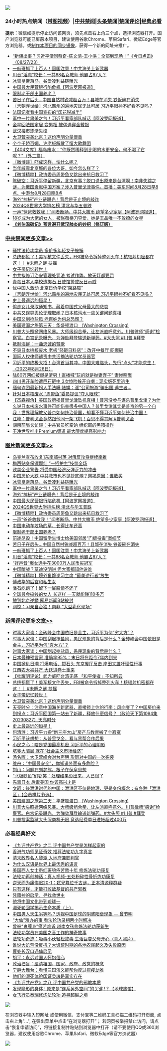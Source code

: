 ![](https://raw.githubusercontent.com/jsvpn/jsproxy/dev/64photo/fqnews-qr.jpg)

<div id="tt">
<h3>24小时热点禁闻（<a href="https://391091.xyz" target="_blank">带图视频</a>）|<a href="#%E4%B8%AD%E5%85%B1%E7%A6%81%E9%97%BB%E6%9B%B4%E5%A4%9A%E6%96%87%E7%AB%A0">中共禁闻</a>|<a href="#%E5%9B%BE%E7%89%87%E6%96%B0%E9%97%BB%E6%9B%B4%E5%A4%9A%E6%96%87%E7%AB%A0">头条禁闻</a>|<a href="#%E6%96%B0%E9%97%BB%E8%AF%84%E8%AE%BA%E6%9B%B4%E5%A4%9A%E6%96%87%E7%AB%A0">禁闻评论|<a href="#%E5%BF%85%E7%9C%8B%E7%BB%8F%E5%85%B8%E5%A5%BD%E6%96%87">经典必看</a></h3>
<div><b>提示：</b>微信如提示停止访问该网页，须先点击右上角三个点，选择浏览器打开。国产浏览器可能已屏蔽本项目，建议使用谷歌Chrome、苹果Safari、微软Edge等官方浏览器。或<a href="%E5%88%B6%E4%BD%9Cgit%E7%A6%81%E9%97%BB%E9%95%9C%E5%83%8F.md">制作本项目的同步镜像</a>，获得一个新的网址来推广。</div>
<ul>

<li><a href="/sohnews/20230828/1925973.md">“新疆出事？习近平偕同蔡奇-陈文清-王小洪：全部到现场！”《今日点击》（08/27/23）</a></li>
<li><a href="/topimagenews/20230828/1926002.md">一航班抓了上百人！回国注意！中共海关上新武器</a></li>
<li><a href="/topimagenews/20230828/1925998.md">川音“淫魔”校长：一共88名女教师 他霸占87人？</a></li>
<li><a href="/topimagenews/20230828/1926215.md">冰雪皇帝落马，谷爱凌利益链曝光</a></li>
<li><a href="/topimagenews/20230828/1926119.md">中国最大民营银行陷危机【阿波罗网报道】</a></li>
<li><a href="/topimagenews/20230828/1926030.md">限制老干部出国养老？</a></li>
<li><a href="/topimagenews/20230828/1926013.md">苦日子在后头…中国自然村锐减超百万！县城在消失 铁饭碗在消失</a></li>
<li><a href="/cbnews/20230828/1926116.md">〖兲朝浮世绘〗河北霸州的遍地灾民无处可居 习近平眼神不好看不见吗？</a></li>
<li><a href="/headline/20230828/1925992.md">法国记者看中国宣布的“印花税减半”</a></li>
<li><a href="/topimagenews/20230828/1926202.md">军中一片肃杀之气！习近平看家部队喊话【阿波罗网报道】</a></li>
<li><a href="/yule/20230828/1926223.md">金星回法国定居 变男相 被偶遇穿金戴银</a></li>
<li><a href="/finance/20230828/1926207.md">武汉楼市逐渐失控</a></li>
<li><a href="/comments/20230828/1926108.md">大卫营突袭北京？这份声明分量很重</a></li>
<li><a href="/cnnews/20230828/1926129.md">个个千娇百媚，许老板解散了恒大歌舞团</a></li>
<li><a href="/baitai/20230828/1925983.md">【404文库】福岛废水：“你既然稀释到比喝的水更安全，何不喝了它呢？”（外二篇）</a></li>
<li><a href="/ssgc/20230828/1926189.md">〖微博谈〗吓成这样，怕什么呢？</a></li>
<li><a href="/cnnews/20230828/1926209.md">当年威震北京城的各位大哥，如今怎么样了？</a></li>
<li><a href="/topimagenews/20230828/1926104.md">【微博精粹】政协委员周带鱼又跳出来抗日救习了</a></li>
<li><a href="/sohnews/20230828/1926226.md">陈破空：习近平停留新疆，北京有事？脱口说出原来是台湾啊！南非失踪之谜，为俄国贡献中国方案？涉入普里戈津事件。首播：美东时间8月28日早8点、中港台8月28日晚8点</a></li>
<li><a href="/topimagenews/20230828/1926136.md">海外“神秘”产业链曝光！背后是无止境的敲诈</a></li>
<li><a href="/topimagenews/20230828/1926105.md">2024QS世界大学排名榜 清北与华五普跌</a></li>
<li><a href="/topimagenews/20230828/1926079.md">一声“爸爸救救我！”闻者断肠，中共大撒币 绝望多少家庭【阿波罗网报道】</a></li>
<li><a href="/yule/20230828/1926138.md">18岁成为大佬的女人，被赵薇横刀夺爱，她是王晶唯一不敢撩的女星</a></li>
<li><b><a href="/comments/20200207/1272816.md" target="_blank">《刘伯温碑记》预言避开武汉肺炎的妙招（修订版）</a></b></li>
</ul>
</div>

<div class="catlist">
<h3><a href="/cbnews/" target="_blank">中共禁闻</a><span><a href="/cbnews/" target="_blank" rel="nofollow">更多文章>></a></span></h3>
<ul>
<li><a href="/cbnews/20230828/1925118.md" target="_blank">骚扰法轮功学员 多伦多年轻女子被捕</a></li>
<li><a href="/comments/20230828/1926265.md" target="_blank">总统都慌了！美军核文件丢失，FBI被命令拆掉整列火车！核辐射机密都在这！｜ #未解之谜 扶摇</a></li>
<li><a href="/comments/20230828/1926201.md" target="_blank">女子带记忆转世！</a></li>
<li><a href="/cbnews/20230828/1926175.md" target="_blank">中共拟修订治安管理处罚法 考试作弊、放天灯都要罚</a></li>
<li><a href="/cbnews/20230828/1926161.md" target="_blank">青岛日本人学校遭掷石 日使馆警戒反日示威</a></li>
<li><a href="/cbnews/20230828/1926122.md" target="_blank">忧中国人激动 北京日侨学校“架路障”</a></li>
<li><a href="/cbnews/20230828/1926116.md" target="_blank">〖兲朝浮世绘〗河北霸州的遍地灾民无处可居 习近平眼神不好看不见吗？</a></li>
<li><a href="/comments/20230828/1926089.md" target="_blank">史上最遥远的恒星！</a></li>
<li><a href="/cbnews/20230828/1926080.md" target="_blank">偷走女儿录取通知书，藏着中国式父母最大的悲哀</a></li>
<li><a href="/cbnews/20230828/1926042.md" target="_blank">中共又误导舆论无理取闹？日本核污水一些关键问题真相</a></li>
<li><a href="/cbnews/20230828/1926041.md" target="_blank">中国又刮抢盐风 老百姓为何总恐慌？</a></li>
<li><a href="/comments/20230828/1925966.md" target="_blank">美国建国之旅第三天：华盛顿渡口 （Washington Crossing)</a></li>
<li><a href="/comments/20230827/1925952.md" target="_blank">川普大头照掀网络风暴。大师级组合拳，让左派直呼意外。川普律师“感谢”检察官。白宫记录曝光，为弹劾拜登输送新弹药。#大头照 #川普 #拜登</a></li>
<li><a href="/cbnews/20230827/1925918.md" target="_blank">抵制海鲜：一曲忠诚的赞歌</a></li>
<li><a href="/cbnews/20230827/1925898.md" target="_blank">不爽日本排核废水 老板“怒砸日料店”：改开中餐厅 网爆砸</a></li>
<li><a href="/cbnews/20230827/1925593.md" target="_blank">国际人权律师谴责中共活摘法轮功学员器官</a></li>
<li><a href="/cbnews/20230827/1925707.md" target="_blank">习近平的终极大招！台湾首当其冲，中国大难临头，先行“点火”才能求生！（2023年8月26日）</a></li>
<li><a href="/cbnews/20230827/1925846.md" target="_blank">陆80万网红被爆是渣男！直播喊“玩的就是抛妻弃子” 妻惨照曝</a></li>
<li><a href="/cbnews/20230827/1925827.md" target="_blank">四川男开车险遭巨石砸中 3次惊险躲开自嘲：现实版死里逃生</a></li>
<li><a href="/cbnews/20230827/1925826.md" target="_blank">缅甸诈团最新拐人手法曝 陆媒：诓“公司旅游”骗出国 逃生者&#8230;</a></li>
<li><a href="/cbnews/20230827/1925797.md" target="_blank">针对日本核废水 “周带鱼”委员提议“夺人眼球”</a></li>
<li><a href="/comments/20230827/1925796.md" target="_blank">【杰森视角】美国政府揭普里戈津坠机真相！普京没参与谋杀普里戈津？为什么说日本核废水事件可能伤害很多中国人？普里戈津其实是普京的另一个自我！世界理解教父普京如何统治俄国，却看不懂习近平如何统治中国！</a></li>
<li><a href="/cbnews/20230827/1925795.md" target="_blank">江峰：普利戈金竟然跟他同一架飞机！百思不得其解 #普利戈金</a></li>
<li><a href="/cbnews/20230827/1925726.md" target="_blank">湖南前局长访谈：中共官员吃空饷 组织部的黑箱操作</a></li>
<li><a href="/cbnews/20230827/1925706.md" target="_blank">干净世界推出Premium频道 最大限度提高影响力</a></li>

</ul>
</div>
<div class="catlist">
<h3><a href="/topimagenews/" target="_blank">图片新闻</a><span><a href="/topimagenews/" target="_blank" rel="nofollow">更多文章>></a></span></h3>
<ul>
<li><a href="/topimagenews/20230828/1926357.md" target="_blank">乌克兰宣布收复1东南部村落 对俄反攻将继续南推</a></li>
<li><a href="/topimagenews/20230828/1926356.md" target="_blank">梅西贴身保镖爆红 “一招护主”技惊全场</a></li>
<li><a href="/topimagenews/20230828/1926338.md" target="_blank">欧美企业警告 将受中国经济反弹乏力的冲击</a></li>
<li><a href="/topimagenews/20230828/1926289.md" target="_blank">中国房价大跌 中共救市也不见抄底潮？网揭原因：谁敢买</a></li>
<li><a href="/topimagenews/20230828/1926215.md" target="_blank">冰雪皇帝落马，谷爱凌利益链曝光</a></li>
<li><a href="/topimagenews/20230828/1926202.md" target="_blank">军中一片肃杀之气！习近平看家部队喊话【阿波罗网报道】</a></li>
<li><a href="/topimagenews/20230828/1926136.md" target="_blank">海外“神秘”产业链曝光！背后是无止境的敲诈</a></li>
<li><a href="/topimagenews/20230828/1926119.md" target="_blank">中国最大民营银行陷危机【阿波罗网报道】</a></li>
<li><a href="/topimagenews/20230828/1926105.md" target="_blank">2024QS世界大学排名榜 清北与华五普跌</a></li>
<li><a href="/topimagenews/20230828/1926104.md" target="_blank">【微博精粹】政协委员周带鱼又跳出来抗日救习了</a></li>
<li><a href="/topimagenews/20230828/1926079.md" target="_blank">一声“爸爸救救我！”闻者断肠，中共大撒币 绝望多少家庭【阿波罗网报道】</a></li>
<li><a href="/topimagenews/20230828/1926040.md" target="_blank">中国电动车坟场的草，长得比车还高</a></li>
<li><a href="/topimagenews/20230828/1926030.md" target="_blank">限制老干部出国养老？</a></li>
<li><a href="/topimagenews/20230828/1926029.md" target="_blank">前途尽毁！中国留学生博士给美国邻居“门缝投毒”案细节</a></li>
<li><a href="/topimagenews/20230828/1926013.md" target="_blank">苦日子在后头…中国自然村锐减超百万！县城在消失 铁饭碗在消失</a></li>
<li><a href="/topimagenews/20230828/1926002.md" target="_blank">一航班抓了上百人！回国注意！中共海关上新武器</a></li>
<li><a href="/topimagenews/20230828/1925998.md" target="_blank">川音“淫魔”校长：一共88名女教师 他霸占87人？</a></li>
<li><a href="/topimagenews/20230827/1925857.md" target="_blank">“好声音”爆女选手花3000万人民币买冠军</a></li>
<li><a href="/topimagenews/20230827/1925825.md" target="_blank">中印暗战？莫迪没明讲 但大家都知他说谁</a></li>
<li><a href="/topimagenews/20230827/1925806.md" target="_blank">【微博精粹】境外鱼跪谢习主席 “最美逆行者”放生</a></li>
<li><a href="/topimagenews/20230827/1925790.md" target="_blank">傅政华的后宫和私生女</a></li>
<li><a href="/topimagenews/20230827/1925763.md" target="_blank">潘石屹跑了！留下一屁股债不还了</a></li>
<li><a href="/topimagenews/20230827/1925762.md" target="_blank">全球最会搞钱的女人 长这样 一天就能赚110多万</a></li>
<li><a href="/topimagenews/20230827/1925696.md" target="_blank">触到北京逆鳞 网易新闻B站被封</a></li>
<li><a href="/topimagenews/20230827/1925688.md" target="_blank">网惊：习亲自台独！南非 “大型乳化现场”</a></li>

</ul>
</div>
<div class="catlist">
<h3><a href="/comments/" target="_blank">新闻评论</a><span><a href="/comments/" target="_blank" rel="nofollow">更多文章>></a></span></h3>
<ul>
<li><a href="/comments/20230828/1926352.md" target="_blank">时事大家谈：金砖峰会中国依旧是金主，习近平为何“穷大方”？</a></li>
<li><a href="/comments/20230828/1926351.md" target="_blank">时事大家谈：中国刮起抢盐风，愚民现象的背后是什么？金砖峰会中国依旧是金主，习近平为何“穷大方”？</a></li>
<li><a href="/comments/20230828/1926350.md" target="_blank">时事大家谈：中国刮起抢盐风，愚民现象的背后是什么？</a></li>
<li><a href="/comments/20230828/1926336.md" target="_blank">日本最神预言家 准确率95%：末日将在距今7年内到来</a></li>
<li><a href="/comments/20230828/1926276.md" target="_blank">中国掀仇日潮 打爆电话、掷石头 东京餐厅反击 岸田文雄吁理性行事</a></li>
<li><a href="/comments/20230828/1926271.md" target="_blank">江西农大被共产 大跃进卷土重来</a></li>
<li><a href="/comments/20230828/1926266.md" target="_blank">【杜耀明评论】武力威吓台湾无感 「和平使者」不知所云</a></li>
<li><a href="/comments/20230828/1926265.md" target="_blank">总统都慌了！美军核文件丢失，FBI被命令拆掉整列火车！核辐射机密都在这！｜ #未解之谜 扶摇</a></li>
<li><a href="/comments/20230828/1926201.md" target="_blank">女子带记忆转世！</a></li>
<li><a href="/comments/20230828/1926108.md" target="_blank">大卫营突袭北京？这份声明分量很重</a></li>
<li><a href="/comments/20230828/1926103.md" target="_blank">天亮时分：注意中国海关新武器，直接锁上你的行李；风向变了？中国房价来到拐点；习近平回国第一站去了新疆，释放什麽信号？（政论天下第1094集 20230827）天亮时分</a></li>
<li><a href="/comments/20230828/1926089.md" target="_blank">史上最遥远的恒星！</a></li>
<li><a href="/comments/20230828/1926059.md" target="_blank">何清涟：习近平力搬“新三座大山”房产与教育搬了个寂寞</a></li>
<li><a href="/comments/20230828/1926058.md" target="_blank">习近平该想想：从普里戈金，看与黑帮合作后果</a></li>
<li><a href="/comments/20230828/1926057.md" target="_blank">小民之心：啥是党国最高机密 习近平的心理阴影</a></li>
<li><a href="/comments/20230828/1926056.md" target="_blank">坑爹大骗局 就在“社会主义市场经济”</a></li>
<li><a href="/comments/20230828/1926055.md" target="_blank">汤名晖：大卫营峰会对台声明 形同对中国的一次突袭</a></li>
<li><a href="/comments/20230828/1926054.md" target="_blank">维舟：“中国最安全”，你知道外面有多危险？</a></li>
<li><a href="/comments/20230828/1926053.md" target="_blank">刘山：问题在刘梦熊，根子在保皇思想</a></li>
<li><a href="/comments/20230828/1926016.md" target="_blank">“北极鲶鱼”们窃笑：处理结果没出来，人已润了</a></li>
<li><a href="/comments/20230828/1926015.md" target="_blank">先毒日本 后毒美国 你该高兴才是</a></li>
<li><a href="/comments/20230828/1926012.md" target="_blank">文昭：後泄洪时代的中国：泄洪区不仅是地理、更是身份概念；有各种「泄洪区」【会员样片节选】</a></li>
<li><a href="/comments/20230828/1925966.md" target="_blank">美国建国之旅第三天：华盛顿渡口 （Washington Crossing)</a></li>
<li><a href="/comments/20230827/1925952.md" target="_blank">川普大头照掀网络风暴。大师级组合拳，让左派直呼意外。川普律师“感谢”检察官。白宫记录曝光，为弹劾拜登输送新弹药。#大头照 #川普 #拜登</a></li>
<li><a href="/comments/20230827/1925940.md" target="_blank">川普投案监狱大头照商机无限 竞选经费单日进帐超过400万</a></li>

</ul>
</div>

<div class="catlist">
<h3>必看经典好文</h3>
<ul>
<li><a href="/bookonline/20131116/201055.md" target="_blank">《九评共产党》之二 评中国共产党是怎样起家的</a></li>
<li><a href="/comments/20200517/1330064.md" target="_blank">香港气功师见证奇效 推荐法轮功九字真言</a></li>
<li><a href="/ccpdope/20220508/1730036.md" target="_blank">清末政界名人黎澍 入地府兼职判官</a></li>
<li><a href="/ssgc/20200820/1382763.md" target="_blank">为什么汉语是世界上最优秀的语言</a></li>
<li><a href="/comments/20190126/1070164.md" target="_blank">美国西人女士患红斑狼疮苦熬十年 修炼法轮功康复</a></li>
<li><a href="/comments/20190516/1128964.md" target="_blank">法轮功再创神话：真人视频-五处粉碎性骨折炼功康复</a></li>
<li><a href="/tculture/20190304/1091076.md" target="_blank">逆天而为痛悔迟20-1：弑兄篡位千古谜，正本清源释群疑</a></li>
<li><a href="/comments/20220127/1684835.md" target="_blank">只有这样，才能打败敌基督的共产邪教</a></li>
<li><a href="/tculture/xiulian/20150708/421752.md" target="_blank">凭籍神的启示，寻找救世主</a></li>
<li><a href="/bannedvideo/20220425/1724098.md" target="_blank">他将中国文化带到琉球一</a></li>
<li><a href="/cbnews/20230821/1923149.md" target="_blank">濒死轮回学揭示生命本质（上）</a></li>
<li><a href="/comments/20220208/1689146.md" target="_blank">中国男人天生劣等吗？透视中国足球的阴盛阳衰现象 — 曾节明</a></li>
<li><a href="/cbnews/20210428/1535533.md" target="_blank">“大仙”难办的事  看法轮功录相两小时解决</a></li>
<li><a href="/comments/20211125/1657403.md" target="_blank">曾被“鬼缠身”痛苦难诉 越南女孩修炼法轮功获新生</a></li>
<li><a href="/comments/20200511/1326751.md" target="_blank">法轮功学员在美国之音工作的神奇故事</a></li>
<li><a href="/comments/20220506/1729215.md" target="_blank">法轮功奇迹：吸毒小伙轻松戒毒 生活巨变父母开心（真人照片）</a></li>
<li><a href="/bannedvideo/20220120/1681818.md" target="_blank">谁说大饥荒没反抗？大饥荒时期的各地农民起义及失败原因</a></li>
<li><a href="/comments/20230417/1873184.md" target="_blank">曹处长汉口遇仙启示</a></li>
<li><a href="/comments/20180624/961987.md" target="_blank">胡平：永远对国人怀抱信心</a></li>
<li><a href="/baitai/20221002/1792160.md" target="_blank">政治扫盲：厘清祖国、国家、政府、政党的概念</a></li>
<li><a href="/comments/20200527/1273654.md" target="_blank">宁静大舞台：看懂三国演义能帮你度过瘟疫劫难</a></li>
<li><a href="/ssgc/20220828/1777549.md" target="_blank">他们的濒死体验印证灵魂是真实存在</a></li>
<li><a href="/bookonline/20131116/201047.md" target="_blank">《九评共产党》之八 评中国共产党的邪教本质</a></li>
<li><a href="/bannedvideo/20220611/1744386.md" target="_blank">发现隐形的身体 ! 原来是“连系另外空间”的关键 ! ? 【地球旅馆】</a></li>
<li><a href="/topimagenews/20210720/1544658.md" target="_blank">女飞行员泰瑞修炼法轮功 追寻超越之境</a></li>

</ul>
</div>

![](https://raw.githubusercontent.com/jsvpn/jsproxy/dev/64photo/fqnews-qr.jpg)

在浏览器中输入短网址 或使用微信、支付宝等二维码工具扫描二维码打开页面, 点击右上角"...", 在弹出菜单中点击“在浏览器打开”； 若网页被举报禁止访问，请点击“恢复申请访问”，将链接复制并粘贴到浏览器中打开（请不要使用QQ或360浏览器，建议使用谷歌Chrome、苹果Safari、微软Edge等官方浏览器）

![](https://raw.githubusercontent.com/jsvpn/jsproxy/dev/64photo/wx.jpg)